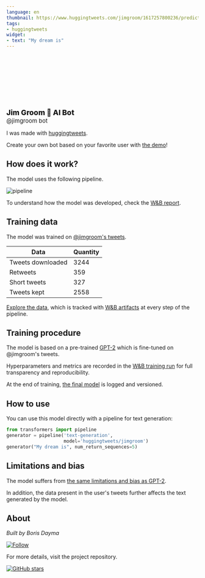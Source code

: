 ```yaml
---
language: en
thumbnail: https://www.huggingtweets.com/jimgroom/1617257800236/predictions.png
tags:
- huggingtweets
widget:
- text: "My dream is"
---
```


<div>
<div style="width: 132px; height:132px; border-radius: 50%; background-size: cover; background-image: url('https://pbs.twimg.com/profile_images/626944793302581248/TxzPTAYL_400x400.jpg')">
</div>
<div style="margin-top: 8px; font-size: 19px; font-weight: 800">Jim Groom 🤖 AI Bot </div>
<div style="font-size: 15px">@jimgroom bot</div>
</div>

I was made with [huggingtweets](https://github.com/borisdayma/huggingtweets).

Create your own bot based on your favorite user with [the demo](https://colab.research.google.com/github/borisdayma/huggingtweets/blob/master/huggingtweets-demo.ipynb)!

## How does it work?

The model uses the following pipeline.

![pipeline](https://github.com/borisdayma/huggingtweets/blob/master/img/pipeline.png?raw=true)

To understand how the model was developed, check the [W&B report](https://wandb.ai/wandb/huggingtweets/reports/HuggingTweets-Train-a-Model-to-Generate-Tweets--VmlldzoxMTY5MjI).

## Training data

The model was trained on [@jimgroom's tweets](https://twitter.com/jimgroom).

| Data | Quantity |
| --- | --- |
| Tweets downloaded | 3244 |
| Retweets | 359 |
| Short tweets | 327 |
| Tweets kept | 2558 |

[Explore the data](https://wandb.ai/wandb/huggingtweets/runs/niqph9pw/artifacts), which is tracked with [W&B artifacts](https://docs.wandb.com/artifacts) at every step of the pipeline.

## Training procedure

The model is based on a pre-trained [GPT-2](https://huggingface.co/gpt2) which is fine-tuned on @jimgroom's tweets.

Hyperparameters and metrics are recorded in the [W&B training run](https://wandb.ai/wandb/huggingtweets/runs/2kwyza2p) for full transparency and reproducibility.

At the end of training, [the final model](https://wandb.ai/wandb/huggingtweets/runs/2kwyza2p/artifacts) is logged and versioned.

## How to use

You can use this model directly with a pipeline for text generation:

```python
from transformers import pipeline
generator = pipeline('text-generation',
                     model='huggingtweets/jimgroom')
generator("My dream is", num_return_sequences=5)
```

## Limitations and bias

The model suffers from [the same limitations and bias as GPT-2](https://huggingface.co/gpt2#limitations-and-bias).

In addition, the data present in the user's tweets further affects the text generated by the model.

## About

*Built by Boris Dayma*

[![Follow](https://img.shields.io/twitter/follow/borisdayma?style=social)](https://twitter.com/intent/follow?screen_name=borisdayma)

For more details, visit the project repository.

[![GitHub stars](https://img.shields.io/github/stars/borisdayma/huggingtweets?style=social)](https://github.com/borisdayma/huggingtweets)
